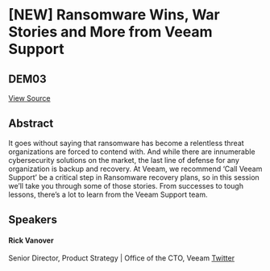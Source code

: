 # [NEW] Ransomware Wins, War Stories and More from Veeam Support
## DEM03
[View Source](https://connect.veeam.com/flow/veeam/veeamon2023/attendeeportal/page/sessioncatalog/session/1678240245581001tTuU)

## Abstract
It goes without saying that ransomware has become a relentless threat organizations are forced to contend with. And while there are innumerable cybersecurity solutions on the market, the last line of defense for any organization is backup and recovery. At Veeam, we recommend ‘Call Veeam Support’ be a critical step in Ransomware recovery plans, so in this session we’ll take you through some of those stories. From successes to tough lessons, there’s a lot to learn from the Veeam Support team.

## Speakers
#### Rick Vanover
Senior Director, Product Strategy | Office of the CTO, Veeam
[Twitter](http://twitter.com/RickVanover)